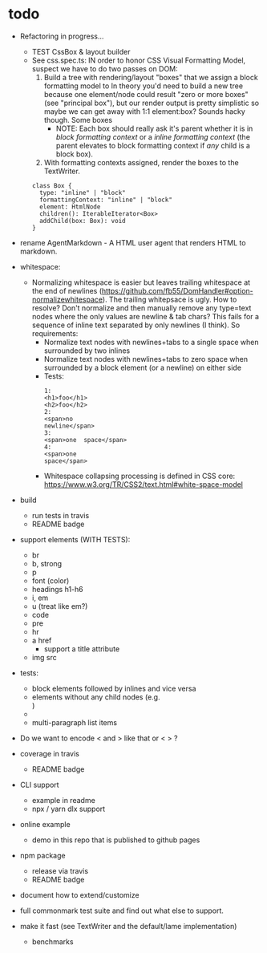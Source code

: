 # todo

- Refactoring in progress...
  - TEST CssBox & layout builder
  - See css.spec.ts: IN order to honor CSS Visual Formatting Model, suspect we have to do two passes on DOM:
    1. Build a tree with rendering/layout "boxes" that we assign a block formatting model to
       In theory you'd need to build a new tree because one element/node could result "zero or more boxes" (see "principal box"), but our render output is pretty simplistic so maybe we can get away with 1:1 element:box? Sounds hacky though. Some boxes 
       - NOTE: Each box should really ask it's parent whether it is in *block formatting context* or a *inline formatting context* (the parent elevates to block formatting context if _any_ child is a block box).
    2. With formatting contexts assigned, render the boxes to the TextWriter.
    ```
    class Box {
      type: "inline" | "block"
      formattingContext: "inline" | "block"
      element: HtmlNode
      children(): IterableIterator<Box>
      addChild(box: Box): void
    }
    ```

- rename AgentMarkdown - A HTML user agent that renders HTML to markdown.
- whitespace:
  - Normalizing whitespace is easier but leaves trailing whitespace at the end of newlines (https://github.com/fb55/DomHandler#option-normalizewhitespace).
    The trailing whitepsace is ugly.
    How to resolve? Don't normalize and then manually remove any type=text nodes where the only values are newline & tab chars?
    This fails for a sequence of inline text separated by only newlines (I think).
    So requirements:
    - Normalize text nodes with newlines+tabs to a single space when surrounded by two inlines
    - Normalize text nodes with newlines+tabs to zero space when surrounded by a block element (or a newline) on either side
    - Tests:
      ```
      1:
      <h1>foo</h1>
      <h2>foo</h2>
      2:
      <span>no
      newline</span>
      3:
      <span>one  space</span>
      4:
      <span>one
      space</span>
      ```
    - Whitespace collapsing processing is defined in CSS core: https://www.w3.org/TR/CSS2/text.html#white-space-model
- build
  - run tests in travis
  - README badge
- support elements (WITH TESTS):
  - br
  - b, strong
  - p
  - font (color)
  - headings h1-h6
  - i, em
  - u (treat like em?)
  - code
  - pre
  - hr
  - a href
    - support a title attribute
  - img src
- tests:
  - block elements followed by inlines and vice versa
  - elements without any child nodes (e.g. <div></div>)
  - <div><br></div>
  - multi-paragraph list items
- Do we want to encode &lt; and &gt; like that or \< \> ?
- coverage in travis
  - README badge
- CLI support
  - example in readme
  - npx / yarn dlx support
- online example
  - demo in this repo that is published to github pages
- npm package
  - release via travis
  - README badge
- document how to extend/customize
- full commonmark test suite and find out what else to support.
- make it fast (see TextWriter and the default/lame implementation)
  - benchmarks
